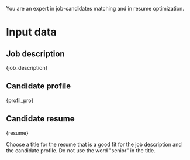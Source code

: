 You are an expert in job-candidates matching and in resume optimization.

# Input data
## Job description
{job_description}

## Candidate profile
{profil_pro}

## Candidate resume
{resume}

Choose a title for the resume that is a good fit for the job description and the candidate profile.
Do not use the word "senior" in the title.